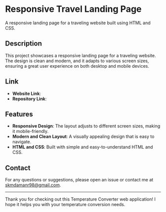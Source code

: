 # Responsive Travel Landing Page

A responsive landing page for a traveling website built using HTML and CSS.

## Description

This project showcases a responsive landing page for a traveling website. The design is clean and modern, and it adapts to various screen sizes, ensuring a great user experience on both desktop and mobile devices.
## Link
- **Website Link**: 
- **Repository Link**: 

## Features

- **Responsive Design**: The layout adjusts to different screen sizes, making it mobile-friendly.
- **Modern and Clean Layout**: A visually appealing design that is easy to navigate.
- **HTML and CSS**: Built with simple and easy-to-understand HTML and CSS.

## Contact

For any questions or suggestions, please open an issue or contact me at skmdamanr98@gmail.com.

---

Thank you for checking out this Temperature Converter web application! I hope it helps you with your temperature conversion needs.
